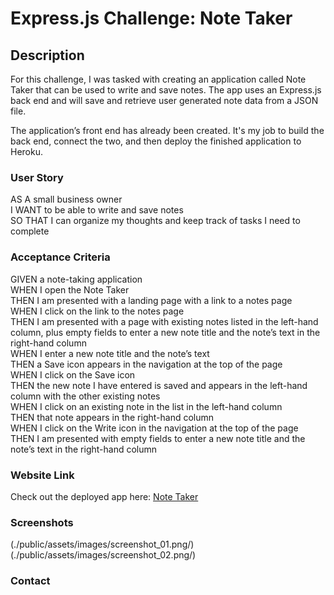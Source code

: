 # Express.js Challenge: Note Taker

## Description

For this challenge, I was tasked with creating an application called Note Taker that can be used to write and save notes.
The app uses an Express.js back end and will save and retrieve user generated note data from a JSON file.

The application’s front end has already been created. It's my job to build the back end, connect the two, and then deploy the finished application to Heroku.

### User Story

AS A small business owner  
I WANT to be able to write and save notes  
SO THAT I can organize my thoughts and keep track of tasks I need to complete  

### Acceptance Criteria

GIVEN a note-taking application  
WHEN I open the Note Taker  
THEN I am presented with a landing page with a link to a notes page  
WHEN I click on the link to the notes page  
THEN I am presented with a page with existing notes listed in the left-hand column, plus empty fields to enter a new note title and the note’s text in the right-hand column  
WHEN I enter a new note title and the note’s text  
THEN a Save icon appears in the navigation at the top of the page  
WHEN I click on the Save icon  
THEN the new note I have entered is saved and appears in the left-hand column with the other existing notes  
WHEN I click on an existing note in the list in the left-hand column  
THEN that note appears in the right-hand column  
WHEN I click on the Write icon in the navigation at the top of the page  
THEN I am presented with empty fields to enter a new note title and the note’s text in the right-hand column  

### Website Link
Check out the deployed app here: [Note Taker](https://sheltered-garden-29553.herokuapp.com)

### Screenshots
(./public/assets/images/screenshot_01.png/)
(./public/assets/images/screenshot_02.png/)


### Contact


